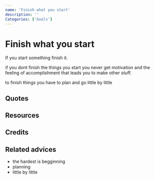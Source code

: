 ```yaml
---
name: 'Finish what you start'
description: ''
Categories: ['Goals']
---
```

# Finish what you start

If you start something finish it.

if you dont finish the things you start you never get motivation and the feeling of accomplishment that leads you to make other stuff.

to finish things you have to plan and go little by little

## Quotes

## Resources

## Credits

## Related advices

- the hardest is begginning
- planning
- little by little
